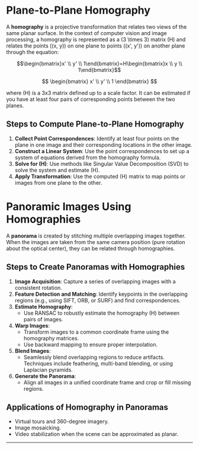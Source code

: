 # Plane-to-Plane Homography

A **homography** is a projective transformation that relates two views of the same planar surface. In the context of computer vision and image processing, a homography is represented as a \(3 \times 3\) matrix \(H\) and relates the points \((x, y)\) on one plane to points \((x', y')\) on another plane through the equation:

$$\begin{bmatrix}x' \\ y' \\ 1\end{bmatrix}=H\begin{bmatrix}x \\ y \\ 1\end{bmatrix}$$

$$
\begin{bmatrix}
  x' \\
  y' \\
  1
\end{bmatrix}
$$

where \(H\) is a 3x3 matrix defined up to a scale factor. It can be estimated if you have at least four pairs of corresponding points between the two planes.

## Steps to Compute Plane-to-Plane Homography
1. **Collect Point Correspondences**: Identify at least four points on the plane in one image and their corresponding locations in the other image.
2. **Construct a Linear System**: Use the point correspondences to set up a system of equations derived from the homography formula.
3. **Solve for \(H\)**: Use methods like Singular Value Decomposition (SVD) to solve the system and estimate \(H\).
4. **Apply Transformation**: Use the computed \(H\) matrix to map points or images from one plane to the other.

# Panoramic Images Using Homographies

A **panorama** is created by stitching multiple overlapping images together. When the images are taken from the same camera position (pure rotation about the optical center), they can be related through homographies.

## Steps to Create Panoramas with Homographies
1. **Image Acquisition**: Capture a series of overlapping images with a consistent rotation.
2. **Feature Detection and Matching**: Identify keypoints in the overlapping regions (e.g., using SIFT, ORB, or SURF) and find correspondences.
3. **Estimate Homography**:
   - Use RANSAC to robustly estimate the homography \(H\) between pairs of images.
4. **Warp Images**:
   - Transform images to a common coordinate frame using the homography matrices.
   - Use backward mapping to ensure proper interpolation.
5. **Blend Images**:
   - Seamlessly blend overlapping regions to reduce artifacts. Techniques include feathering, multi-band blending, or using Laplacian pyramids.
6. **Generate the Panorama**:
   - Align all images in a unified coordinate frame and crop or fill missing regions.

## Applications of Homography in Panoramas
- Virtual tours and 360-degree imagery.
- Image mosaicking.
- Video stabilization when the scene can be approximated as planar.

---
